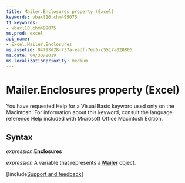 ```yaml
---
title: Mailer.Enclosures property (Excel)
keywords: vbaxl10.chm499075
f1_keywords:
- vbaxl10.chm499075
ms.prod: excel
api_name:
- Excel.Mailer.Enclosures
ms.assetid: 04f93d28-737a-eadf-7ed6-c5517a020805
ms.date: 04/30/2019
ms.localizationpriority: medium
---
```



# Mailer.Enclosures property (Excel)

You have requested Help for a Visual Basic keyword used only on the Macintosh. For information about this keyword, consult the language reference Help included with Microsoft Office Macintosh Edition.


## Syntax

_expression_.**Enclosures**

_expression_ A variable that represents a **[Mailer](Excel.Mailer.md)** object.




[!include[Support and feedback](~/includes/feedback-boilerplate.md)]